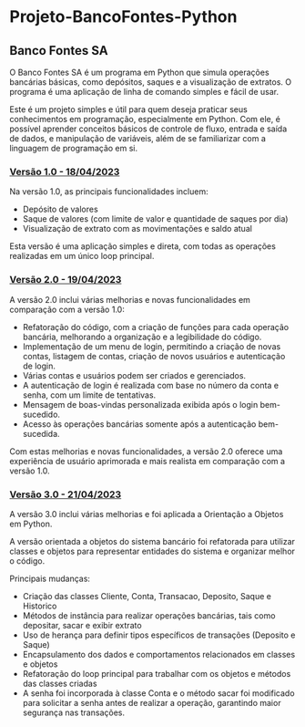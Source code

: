# Projeto-BancoFontes-Python 

## Banco Fontes SA

O Banco Fontes SA é um programa em Python que simula operações bancárias básicas, como depósitos, saques e a visualização de extratos. O programa é uma aplicação de linha de comando simples e fácil de usar.

Este é um projeto simples e útil para quem deseja praticar seus conhecimentos em programação, especialmente em Python. Com ele, é possível aprender conceitos básicos de controle de fluxo, entrada e saída de dados, e manipulação de variáveis, além de se familiarizar com a linguagem de programação em si.

### [Versão 1.0 - 18/04/2023](https://github.com/dev-marciofontes/Projeto-BancoFontes-Python/blob/V1.0)

Na versão 1.0, as principais funcionalidades incluem:

- Depósito de valores
- Saque de valores (com limite de valor e quantidade de saques por dia)
- Visualização de extrato com as movimentações e saldo atual

Esta versão é uma aplicação simples e direta, com todas as operações realizadas em um único loop principal.

### [Versão 2.0 - 19/04/2023](https://github.com/dev-marciofontes/Projeto-BancoFontes-Python/blob/V2.0/)

A versão 2.0 inclui várias melhorias e novas funcionalidades em comparação com a versão 1.0:

- Refatoração do código, com a criação de funções para cada operação bancária, melhorando a organização e a legibilidade do código.
- Implementação de um menu de login, permitindo a criação de novas contas, listagem de contas, criação de novos usuários e autenticação de login.
- Várias contas e usuários podem ser criados e gerenciados.
- A autenticação de login é realizada com base no número da conta e senha, com um limite de tentativas.
- Mensagem de boas-vindas personalizada exibida após o login bem-sucedido.
- Acesso às operações bancárias somente após a autenticação bem-sucedida.

Com estas melhorias e novas funcionalidades, a versão 2.0 oferece uma experiência de usuário aprimorada e mais realista em comparação com a versão 1.0.

### [Versão 3.0 - 21/04/2023](https://github.com/dev-marciofontes/Projeto-BancoFontes-Python/blob/V3.0/)

A versão 3.0 inclui várias melhorias e foi aplicada a Orientação a Objetos em Python.

A versão orientada a objetos do sistema bancário foi refatorada para utilizar classes e objetos para representar entidades do sistema e organizar melhor o código.

Principais mudanças:

- Criação das classes Cliente, Conta, Transacao, Deposito, Saque e Historico
- Métodos de instância para realizar operações bancárias, tais como depositar, sacar e exibir extrato
- Uso de herança para definir tipos específicos de transações (Deposito e Saque)
- Encapsulamento dos dados e comportamentos relacionados em classes e objetos
- Refatoração do loop principal para trabalhar com os objetos e métodos das classes criadas
- A senha foi incorporada à classe Conta e o método sacar foi modificado para solicitar a senha antes de realizar a operação, garantindo maior segurança nas transações.
